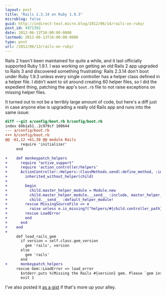 ```yaml
---
layout: post
title: "Rails 2.3.14 on Ruby 1.9.3"
microblog: false
guid: http://indirect-test.micro.blog/2012/06/14/rails-on-ruby/
post_id: 4971392
date: 2012-06-13T16:00:00-0800
lastmod: 2012-06-13T16:00:00-0800
type: post
url: /2012/06/13/rails-on-ruby/
---
```

Rails 2 hasn't been maintained for quite a while, and it last officially supported Ruby 1.9.1. I was working on getting an old Rails 2 app upgraded to Rails 3 and discovered something frustrating: Rails 2.3.14 don't boot under Ruby 1.9.3 unless every single controller has a helper class defined in a helper file. I didn't want to sit around creating 60 helper files, so I did the expedient thing, patching the app's `boot.rb` file to not raise exceptions on missing helper files.

It turned out to not be a terribly large amount of code, but here's a diff just in case anyone else is upgrading a really old Rails app and runs into the same issue:

```diff
diff --git a/config/boot.rb b/config/boot.rb
index 69b1a51..2c979cf 100644
--- a/config/boot.rb
+++ b/config/boot.rb
@@ -61,12 +61,30 @@ module Rails
       require 'initializer'
     end
 
+    def monkeypatch_helpers
+      require "active_support"
+      require 'action_controller/helpers'
+      ActionController::Helpers::ClassMethods.send(:define_method, :inherited_with_helper) do |child|
+        inherited_without_helper(child)
+
+        begin
+          child.master_helper_module = Module.new
+          child.master_helper_module.__send__ :include, master_helper_module
+          child.__send__ :default_helper_module!
+        rescue MissingSourceFile => e
+          raise unless e.is_missing?("helpers/#{child.controller_path}_helper")
+        rescue LoadError
+        end
+      end
+    end
+
     def load_rails_gem
       if version = self.class.gem_version
         gem 'rails', version
       else
         gem 'rails'
       end
+      monkeypatch_helpers
     rescue Gem::LoadError => load_error
       $stderr.puts %(Missing the Rails #{version} gem. Please `gem install -v=#{version} rails`, update your RAILS_GEM_VERSION setting in config/environment.rb for the Rails version you do have installed, or comment out RAILS_GEM_VERSION to use the latest version installed.)
       exit 1
```

I've also posted it [as a gist](https://gist.github.com/2913560) if that's more up your alley.
